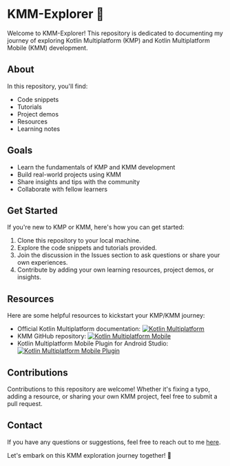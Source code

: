 # KMM-Explorer 🌟

Welcome to KMM-Explorer! This repository is dedicated to documenting my journey of exploring Kotlin Multiplatform (KMP) and Kotlin Multiplatform Mobile (KMM) development.

## About

In this repository, you'll find:
- Code snippets
- Tutorials
- Project demos
- Resources
- Learning notes

## Goals

- Learn the fundamentals of KMP and KMM development
- Build real-world projects using KMM
- Share insights and tips with the community
- Collaborate with fellow learners

## Get Started

If you're new to KMP or KMM, here's how you can get started:
1. Clone this repository to your local machine.
2. Explore the code snippets and tutorials provided.
3. Join the discussion in the Issues section to ask questions or share your own experiences.
4. Contribute by adding your own learning resources, project demos, or insights.

## Resources

Here are some helpful resources to kickstart your KMP/KMM journey:
- Official Kotlin Multiplatform documentation: [![Kotlin Multiplatform](https://img.shields.io/badge/Kotlin-Multiplatform-orange)](https://kotlinlang.org/docs/multiplatform.html)
- KMM GitHub repository: [![Kotlin Multiplatform Mobile](https://img.shields.io/badge/Kotlin-Multiplatform%20Mobile-blue)](https://github.com/Kotlin/kmm)
- Kotlin Multiplatform Mobile Plugin for Android Studio: [![Kotlin Multiplatform Mobile Plugin](https://img.shields.io/badge/Plugin-Kotlin%20Multiplatform%20Mobile-green)](https://plugins.jetbrains.com/plugin/14936-kotlin-multiplatform-mobile)

## Contributions

Contributions to this repository are welcome! Whether it's fixing a typo, adding a resource, or sharing your own KMM project, feel free to submit a pull request.

## Contact

If you have any questions or suggestions, feel free to reach out to me [here](mailto:mrysg.test@gmail.com).

Let's embark on this KMM exploration journey together! 🚀
